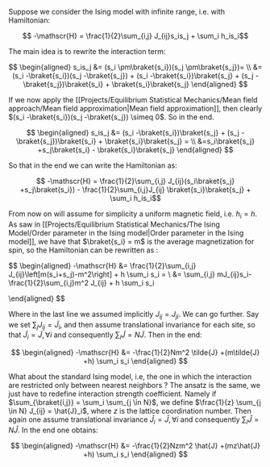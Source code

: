 Suppose we consider the Ising model with infinite range, i.e. with Hamiltonian:

$$ -\mathscr{H} = \frac{1}{2}\sum_{i,j} J_{ij}s_is_j +  \sum_i  h_is_i$$

The main idea is to rewrite the interaction term:

$$ 
\begin{aligned}
s_is_j &= (s_i \pm\braket{s_i})(s_j \pm\braket{s_j})= \\
&=(s_i -\braket{s_i})(s_j -\braket{s_j}) + (s_i -\braket{s_i})\braket{s_j} + (s_j -\braket{s_j})\braket{s_i} + \braket{s_i}\braket{s_j}
\end{aligned}
$$

If we now apply the [[Projects/Equilibrium Statistical Mechanics/Mean field approach/Mean field approximation|Mean field approximation]], then clearly $(s_i -\braket{s_i})(s_j -\braket{s_j}) \simeq 0$. So in the end.

$$ 
\begin{aligned}
s_is_j
&= (s_i -\braket{s_i})\braket{s_j} + (s_j -\braket{s_j})\braket{s_i} + \braket{s_i}\braket{s_j} = \\
&=s_i\braket{s_j} +s_j\braket{s_i} - \braket{s_i}\braket{s_j}
\end{aligned}
$$

So that in the end we can write the Hamiltonian as:

$$ -\mathscr{H} = \frac{1}{2}\sum_{i,j} J_{ij}(s_i\braket{s_j} +s_j\braket{s_i}) - \frac{1}{2}\sum_{i,j}J_{ij} \braket{s_i}\braket{s_j} +  \sum_i  h_is_i$$

From now on will assume for simplicity a uniform magnetic field, i.e. $h_i = h$. As saw in [[Projects/Equilibrium Statistical Mechanics/The Ising Model/Order parameter in the Ising model|Order parameter in the Ising model]], we have that $\braket{s_i} = m$ is the average magnetization for spin, so the Hamiltonian can be rewritten as :

$$ 
\begin{aligned}
-\mathscr{H} &= \frac{1}{2}\sum_{i,j} J_{ij}\left[m(s_i+s_j)-m^2\right] + h \sum_i  s_i = \\
&= \sum_{i,j} mJ_{ij}s_i-\frac{1}{2}\sum_{i,j}m^2 J_{ij} + h \sum_i  s_i 

\end{aligned}
$$

Where in the last line we assumed implicitly $J_{ij} = J_{ji}$.
We can go further. Say we set $\sum_j J_{ij} =\tilde{J}_{i}$, and then assume translational invariance for each site, so that $\tilde{J}_{i} = \tilde{J}, \forall i$ and consequently $\sum_i \tilde{J} = N\tilde{J}$.
Then in the end:

$$ 
\begin{aligned}
-\mathscr{H} 
&= -\frac{1}{2}Nm^2 \tilde{J} +(m\tilde{J} +h) \sum_i  s_i 
\end{aligned}
$$

What about the standard Ising model, i.e, the one in which the interaction are restricted only between nearest neighbors ? 
The ansatz is the same, we just have to redefine interaction strength coefficient. Namely if $\sum_{\braket{i,j}} = \sum_i \sum_{j \in N}$, we define $\frac{1}{z} \sum_{j \in N} J_{ij} = \hat{J}_i$, where $z$ is the lattice coordination number. Then again one assume translational invariance $\hat{J}_{i} = \hat{J}, \forall i$ and consequently $\sum_i \hat{J} = N\hat{J}$.
In the end one obtains:

$$ 
\begin{aligned}
-\mathscr{H} 
&= -\frac{1}{2}Nzm^2 \hat{J} +(mz\hat{J} +h) \sum_i  s_i 
\end{aligned}
$$
